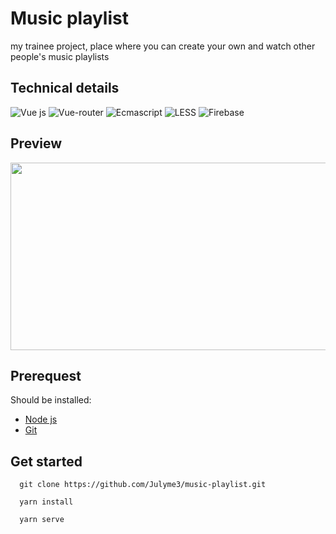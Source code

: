 # Music playlist

my trainee project, place where you can create your own and watch other people's music playlists

## Technical details

![Vue js](https://img.shields.io/badge/Vue.js-35495E?style=for-the-badge&logo=vuedotjs&logoColor=4FC08D)
![Vue-router](https://img.shields.io/badge/Vuerouter-35495E?style=for-the-badge&logo=vuedotjs&logoColor=4FC08D)
![Ecmascript](https://img.shields.io/badge/Ecmascript-35495E?style=for-the-badge&logo=javascript&logoColor=yellow)
![LESS](https://img.shields.io/badge/Less-35495E?style=for-the-badge&logo=less&logoColor=blue)
![Firebase](https://img.shields.io/badge/Firebase-35495E?style=for-the-badge&logo=firebase&logoColor=yellow)

## Preview

<div align="center">
  <img src="https://media4.giphy.com/media/ZqO9v1M8Vhc3VjhiRh/giphy.gif?cid=790b7611ced1ebd2139348cb99f4d9e9a5cb79895e785e31&rid=giphy.gif&ct=g" width="600" height="300"/>
</div>

## Prerequest
Should be installed:
-  [Node js](https://nodejs.org/en/)
- [Git](https://git-scm.com/downloads)
## Get started
```
  git clone https://github.com/Julyme3/music-playlist.git
```
```
  yarn install
  ```
```
  yarn serve
```


